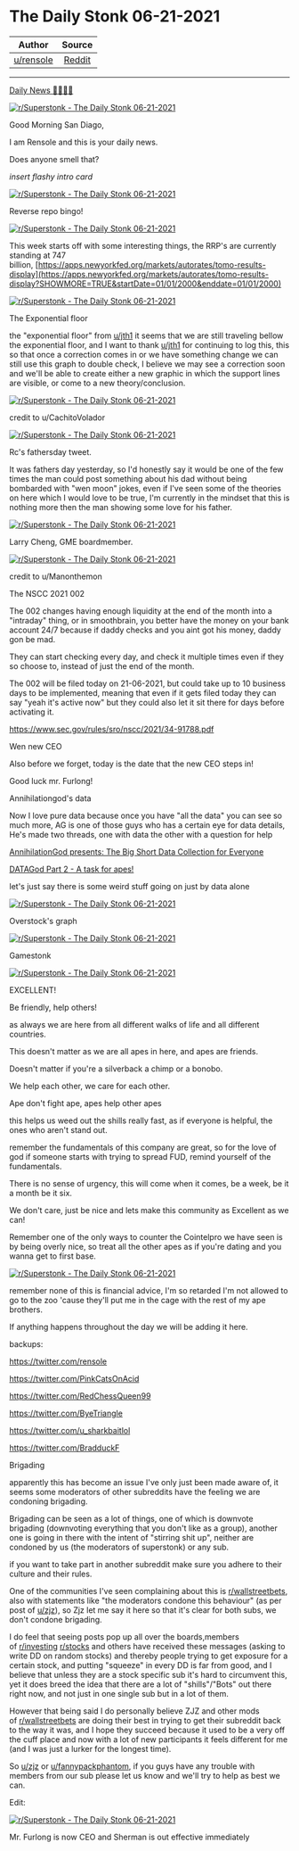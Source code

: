 The Daily Stonk 06-21-2021
==========================

| Author       | Source       | 
| :-------------: |:-------------:|
|  [u/rensole](https://www.reddit.com/user/rensole/) | [Reddit](https://www.reddit.com/r/Superstonk/comments/o4q456/the_daily_stonk_06212021/) | 

---

[Daily News 🦍💎🙌🚀](https://www.reddit.com/r/Superstonk/search?q=flair_name%3A%22Daily%20News%20%F0%9F%A6%8D%F0%9F%92%8E%F0%9F%99%8C%F0%9F%9A%80%22&restrict_sr=1)

[![r/Superstonk - The Daily Stonk 06-21-2021](https://preview.redd.it/pdit7vkynk671.png?width=1600&format=png&auto=webp&s=296503fc0a4df41903244dddfaec97f94882b384)](https://preview.redd.it/pdit7vkynk671.png?width=1600&format=png&auto=webp&s=296503fc0a4df41903244dddfaec97f94882b384)

Good Morning San Diago,

I am Rensole and this is your daily news.

Does anyone smell that?

*insert flashy intro card*

[![r/Superstonk - The Daily Stonk 06-21-2021](https://preview.redd.it/zdewbgc0ok671.png?width=680&format=png&auto=webp&s=3b28e6de3321c35952c309c13ed743bb4c325a2c)](https://preview.redd.it/zdewbgc0ok671.png?width=680&format=png&auto=webp&s=3b28e6de3321c35952c309c13ed743bb4c325a2c)

Reverse repo bingo!

[![r/Superstonk - The Daily Stonk 06-21-2021](https://preview.redd.it/kh1dnk7hok671.png?width=870&format=png&auto=webp&s=8205651a3037870c4dd8af590d92d01a933ca92a)](https://preview.redd.it/kh1dnk7hok671.png?width=870&format=png&auto=webp&s=8205651a3037870c4dd8af590d92d01a933ca92a)

This week starts off with some interesting things, the RRP's are currently standing at 747 billion, [https://apps.newyorkfed.org/markets/autorates/tomo-results-display](https://apps.newyorkfed.org/markets/autorates/tomo-results-display?SHOWMORE=TRUE&startDate=01/01/2000&enddate=01/01/2000)

[![r/Superstonk - The Daily Stonk 06-21-2021](https://preview.redd.it/y2m8sggvok671.png?width=960&format=png&auto=webp&s=9290aee8edee8ae66e1e25264e7bb514f255e1de)](https://preview.redd.it/y2m8sggvok671.png?width=960&format=png&auto=webp&s=9290aee8edee8ae66e1e25264e7bb514f255e1de)

The Exponential floor

the "exponential floor" from [u/jth1](https://www.reddit.com/u/jth1/) it seems that we are still traveling bellow the exponential floor, and I want to thank [u/jth1](https://www.reddit.com/u/jth1/) for continuing to log this, this so that once a correction comes in or we have something change we can still use this graph to double check, I believe we may see a correction soon and we'll be able to create either a new graphic in which the support lines are visible, or come to a new theory/conclusion.

[![r/Superstonk - The Daily Stonk 06-21-2021](https://preview.redd.it/y2sa714cpk671.png?width=720&format=png&auto=webp&s=501e727115a063adca46ea24b1b6c5e01ef56ad1)](https://preview.redd.it/y2sa714cpk671.png?width=720&format=png&auto=webp&s=501e727115a063adca46ea24b1b6c5e01ef56ad1)

credit to u/CachitoVolador

[![r/Superstonk - The Daily Stonk 06-21-2021](https://preview.redd.it/zz9symhipk671.png?width=1242&format=png&auto=webp&s=21c0f7d95a64d4697d053c174f77ff0637a058be)](https://preview.redd.it/zz9symhipk671.png?width=1242&format=png&auto=webp&s=21c0f7d95a64d4697d053c174f77ff0637a058be)

Rc's fathersday tweet.

It was fathers day yesterday, so I'd honestly say it would be one of the few times the man could post something about his dad without being bombarded with "wen moon" jokes, even if I've seen some of the theories on here which I would love to be true, I'm currently in the mindset that this is nothing more then the man showing some love for his father.

[![r/Superstonk - The Daily Stonk 06-21-2021](https://preview.redd.it/2uezp5r8qk671.png?width=313&format=png&auto=webp&s=0958ae73e8e594dfaef458ddfe8f05879aabaf67)](https://preview.redd.it/2uezp5r8qk671.png?width=313&format=png&auto=webp&s=0958ae73e8e594dfaef458ddfe8f05879aabaf67)

Larry Cheng, GME boardmember.

[![r/Superstonk - The Daily Stonk 06-21-2021](https://preview.redd.it/nugyu7aeqk671.png?width=960&format=png&auto=webp&s=d814f8f5af0cc5522abc03bbbe90af88edb928ab)](https://preview.redd.it/nugyu7aeqk671.png?width=960&format=png&auto=webp&s=d814f8f5af0cc5522abc03bbbe90af88edb928ab)

credit to u/Manonthemon

The NSCC 2021 002

The 002 changes having enough liquidity at the end of the month into a "intraday" thing, or in smoothbrain, you better have the money on your bank account 24/7 because if daddy checks and you aint got his money, daddy gon be mad.

They can start checking every day, and check it multiple times even if they so choose to, instead of just the end of the month.

The 002 will be filed today on 21-06-2021, but could take up to 10 business days to be implemented, meaning that even if it gets filed today they can say "yeah it's active now" but they could also let it sit there for days before activating it.

<https://www.sec.gov/rules/sro/nscc/2021/34-91788.pdf>

Wen new CEO

Also before we forget, today is the date that the new CEO steps in!

Good luck mr. Furlong!

Annihilationgod's data

Now I love pure data because once you have "all the data" you can see so much more, AG is one of those guys who has a certain eye for data details, He's made two threads, one with data the other with a question for help

[AnnihilationGod presents: The Big Short Data Collection for Everyone](https://www.reddit.com/r/Superstonk/comments/o3e9kg/annihilationgod_presents_the_big_short_data/?utm_source=share&utm_medium=ios_app&utm_name=iossmf)

[DATAGod Part 2 - A task for apes!](https://www.reddit.com/r/Superstonk/comments/o4iy9f/datagod_part_2_a_task_for_apes/)

let's just say there is some weird stuff going on just by data alone

[![r/Superstonk - The Daily Stonk 06-21-2021](https://preview.redd.it/t55gv2i4sk671.png?width=5166&format=png&auto=webp&s=4f667955247ef8c596d50044783bc11eaf0112ff)](https://preview.redd.it/t55gv2i4sk671.png?width=5166&format=png&auto=webp&s=4f667955247ef8c596d50044783bc11eaf0112ff)

Overstock's graph

[![r/Superstonk - The Daily Stonk 06-21-2021](https://preview.redd.it/674s7hb6sk671.png?width=4932&format=png&auto=webp&s=224539892efddd747b7e46d80fba71b7969093dc)](https://preview.redd.it/674s7hb6sk671.png?width=4932&format=png&auto=webp&s=224539892efddd747b7e46d80fba71b7969093dc)

Gamestonk

[![r/Superstonk - The Daily Stonk 06-21-2021](https://preview.redd.it/lc6rgbxjsk671.png?width=554&format=png&auto=webp&s=068a027c335408b396c10b9d019aac30d0c0c7f1)](https://preview.redd.it/lc6rgbxjsk671.png?width=554&format=png&auto=webp&s=068a027c335408b396c10b9d019aac30d0c0c7f1)

EXCELLENT!

Be friendly, help others!

as always we are here from all different walks of life and all different countries.

This doesn't matter as we are all apes in here, and apes are friends.

Doesn't matter if you're a silverback a chimp or a bonobo.

We help each other, we care for each other.

Ape don't fight ape, apes help other apes

this helps us weed out the shills really fast, as if everyone is helpful, the ones who aren't stand out.

remember the fundamentals of this company are great, so for the love of god if someone starts with trying to spread FUD, remind yourself of the fundamentals.

There is no sense of urgency, this will come when it comes, be a week, be it a month be it six.

We don't care, just be nice and lets make this community as Excellent as we can!

Remember one of the only ways to counter the Cointelpro we have seen is by being overly nice, so treat all the other apes as if you're dating and you wanna get to first base.

[![r/Superstonk - The Daily Stonk 06-21-2021](https://preview.redd.it/cck8rp6msk671.png?width=400&format=png&auto=webp&s=592c2a08328d6e594548f24991fde8b28aa62ebe)](https://preview.redd.it/cck8rp6msk671.png?width=400&format=png&auto=webp&s=592c2a08328d6e594548f24991fde8b28aa62ebe)

remember none of this is financial advice, I'm so retarded I'm not allowed to go to the zoo 'cause they'll put me in the cage with the rest of my ape brothers.

If anything happens throughout the day we will be adding it here.

backups:

<https://twitter.com/rensole>

<https://twitter.com/PinkCatsOnAcid>

<https://twitter.com/RedChessQueen99>

<https://twitter.com/ByeTriangle>

<https://twitter.com/u_sharkbaitlol>

<https://twitter.com/BradduckF>

Brigading

apparently this has become an issue I've only just been made aware of, it seems some moderators of other subreddits have the feeling we are condoning brigading.

Brigading can be seen as a lot of things, one of which is downvote brigading (downvoting everything that you don't like as a group), another one is going in there with the intent of "stirring shit up", neither are condoned by us (the moderators of superstonk) or any sub.

if you want to take part in another subreddit make sure you adhere to their culture and their rules.

One of the communities I've seen complaining about this is [r/wallstreetbets](https://www.reddit.com/r/wallstreetbets/), also with statements like "the moderators condone this behaviour" (as per post of [u/zjz](https://www.reddit.com/u/zjz/)), so Zjz let me say it here so that it's clear for both subs, we don't condone brigading.

I do feel that seeing posts pop up all over the boards,members of [r/investing](https://www.reddit.com/r/investing/) [r/stocks](https://www.reddit.com/r/stocks/) and others have received these messages (asking to write DD on random stocks) and thereby people trying to get exposure for a certain stock, and putting "squeeze" in every DD is far from good, and I believe that unless they are a stock specific sub it's hard to circumvent this, yet it does breed the idea that there are a lot of "shills"/"Bots" out there right now, and not just in one single sub but in a lot of them.

However that being said I do personally believe ZJZ and other mods of [r/wallstreetbets](https://www.reddit.com/r/wallstreetbets/) are doing their best in trying to get their subreddit back to the way it was, and I hope they succeed because it used to be a very off the cuff place and now with a lot of new participants it feels different for me (and I was just a lurker for the longest time).

So [u/zjz](https://www.reddit.com/u/zjz/) or [u/fannypackphantom](https://www.reddit.com/u/fannypackphantom/), if you guys have any trouble with members from our sub please let us know and we'll try to help as best we can.

Edit:

[![r/Superstonk - The Daily Stonk 06-21-2021](https://preview.redd.it/70x0ji8fyl671.png?width=1125&format=png&auto=webp&s=8249f94f3aef1dc8662980398c7697506e7c182e)](https://preview.redd.it/70x0ji8fyl671.png?width=1125&format=png&auto=webp&s=8249f94f3aef1dc8662980398c7697506e7c182e)

Mr. Furlong is now CEO and Sherman is out effective immediately
